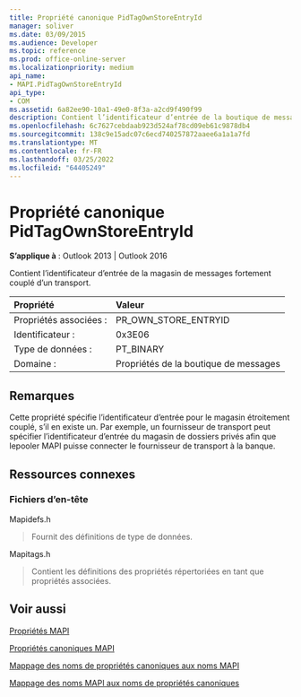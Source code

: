 ```yaml
---
title: Propriété canonique PidTagOwnStoreEntryId
manager: soliver
ms.date: 03/09/2015
ms.audience: Developer
ms.topic: reference
ms.prod: office-online-server
ms.localizationpriority: medium
api_name:
- MAPI.PidTagOwnStoreEntryId
api_type:
- COM
ms.assetid: 6a82ee90-10a1-49e0-8f3a-a2cd9f490f99
description: Contient l’identificateur d’entrée de la boutique de messages fortement couplée d’un transport pour Outlook 2013 ou Outlook 2016.
ms.openlocfilehash: 6c7627cebdaab923d524af78cd09eb61c9878db4
ms.sourcegitcommit: 138c9e15adc07c6ecd740257872aaee6a1a1a7fd
ms.translationtype: MT
ms.contentlocale: fr-FR
ms.lasthandoff: 03/25/2022
ms.locfileid: "64405249"
---
```

# <a name="pidtagownstoreentryid-canonical-property"></a>Propriété canonique PidTagOwnStoreEntryId

  
  
**S’applique à** : Outlook 2013 | Outlook 2016 
  
Contient l’identificateur d’entrée de la magasin de messages fortement couplé d’un transport.
  
|Propriété |Valeur |
|:-----|:-----|
|Propriétés associées :  <br/> |PR_OWN_STORE_ENTRYID  <br/> |
|Identificateur :  <br/> |0x3E06  <br/> |
|Type de données :  <br/> |PT_BINARY  <br/> |
|Domaine :  <br/> |Propriétés de la boutique de messages  <br/> |
   
## <a name="remarks"></a>Remarques

Cette propriété spécifie l’identificateur d’entrée pour le magasin étroitement couplé, s’il en existe un. Par exemple, un fournisseur de transport peut spécifier l’identificateur d’entrée du magasin de dossiers privés afin que lepooler MAPI puisse connecter le fournisseur de transport à la banque.
  
## <a name="related-resources"></a>Ressources connexes

### <a name="header-files"></a>Fichiers d’en-tête

Mapidefs.h
  
> Fournit des définitions de type de données.
    
Mapitags.h
  
> Contient les définitions des propriétés répertoriées en tant que propriétés associées.
    
## <a name="see-also"></a>Voir aussi



[Propriétés MAPI](mapi-properties.md)
  
[Propriétés canoniques MAPI](mapi-canonical-properties.md)
  
[Mappage des noms de propriétés canoniques aux noms MAPI](mapping-canonical-property-names-to-mapi-names.md)
  
[Mappage des noms MAPI aux noms de propriétés canoniques](mapping-mapi-names-to-canonical-property-names.md)

